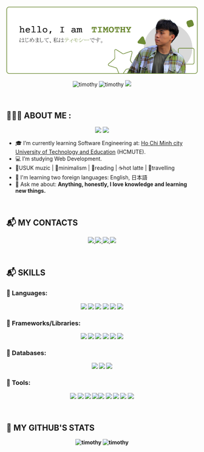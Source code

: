 ![timothyBanner](./banner.png)

<p align="center"> 
  <img src="https://komarev.com/ghpvc/?username=timothytnm26&color=6E8B36" alt="timothy" /> 
  <img src="https://badges.pufler.dev/repos/timothytnm26" alt="timothy" /> 
  <img src="https://visitor-badge.laobi.icu/badge?page_id=timomint.timothytnm26")/>
</p> <br>
<h2>👨🏽‍💻 ABOUT ME :</h2>
<div align="center">
  <img src="https://img.icons8.com/color/48/000000/vietnam-circular.png"/>
  <img src="https://img.icons8.com/fluent/48/000000/church.png"/>
</div>

- 🎓 I’m currently learning Software Engineering at: [Ho Chi Minh city University of Technology and Education](https://hcmute.edu.vn) (HCMUTE).
- 💻 I’m studying Web Development. 
- 🎼USUK muzic | 🍏minimalism | 📖reading | ☕hot latte | 👟travelling
- 📖 I'm learning two foreign languages: English, 日本語
- 💬 Ask me about: <b>Anything, honestly, I love knowledge and learning new things.
<br>  
<h2>📬 MY CONTACTS</h2>
<p align="center">
  <a href="https://www.linkedin.com/in/timothytran26/" target="_blank">
    <img src="https://img.icons8.com/fluent/48/000000/linkedin.png"/>
  </a>
  <a href="https://github.com/timothytnm26" alt="Github">
    <img src="https://img.icons8.com/fluent/48/000000/github.png"/>
  </a>  
  <a href="mailto:timothytnm@gmail.com" alt="Email">
    <img src="https://img.icons8.com/fluency/48/undefined/gmail-new.png"/>
  </a>
  <a href="https://www.facebook.com/timothytran26/" alt="Facebook">
    <img src="https://img.icons8.com/color/48/undefined/facebook.png"/ target="_blank" />
  </a> 
</p>
<br>
<h2>📬 SKILLS</h2>
<h3>🎯 Languages:</h3>
<p align="center">
  <img src="https://img.icons8.com/color/48/undefined/java-coffee-cup-logo--v1.png"/>
  <img src="https://img.icons8.com/color/48/undefined/c-sharp-logo.png"/>
  <img src="https://img.icons8.com/color/48/undefined/python--v1.png"/>
  <img src="https://img.icons8.com/color/48/undefined/javascript--v1.png"/>
  <img src="https://img.icons8.com/color/48/undefined/html-5--v1.png"/>
  <img src="https://img.icons8.com/color/48/undefined/sass.png"/>
</p>  
<h3>🎯 Frameworks/Libraries:</h3>
  <p align="center">
    <img src="https://img.icons8.com/color/48/undefined/react-native.png"/>
    <img src="https://img.icons8.com/external-tal-revivo-color-tal-revivo/48/undefined/external-nodejs-is-an-open-source-cross-platform-javascript-run-time-environment-logo-color-tal-revivo.png"/>
    <img src="https://img.icons8.com/color/48/undefined/bootstrap.png"/>
    <img src="https://img.icons8.com/color/48/undefined/flutter.png"/>
    <img src="https://img.icons8.com/color/48/undefined/spring-logo.png"/>
    <img src="https://img.icons8.com/external-tal-revivo-color-tal-revivo/48/undefined/external-net-or-dot-net-a-software-framework-developed-by-microsoft-logo-color-tal-revivo.png"/>
  </p>  
<h3>🎯 Databases:</h3>
  <p align="center">
    <img src="https://img.icons8.com/color/48/undefined/mongodb.png"/>
    <img src="https://img.icons8.com/color/48/undefined/microsoft-sql-server.png"/>
    <img src="https://img.icons8.com/color/48/undefined/mysql-logo.png"/>
</p>  
<h3>🎯 Tools:</h3>
  <p align="center">
    <img src="https://img.icons8.com/color/48/undefined/visual-studio-code-2019.png"/>
    <img src="https://img.icons8.com/color/48/undefined/visual-studio--v2.png"/>
    <img src="https://img.icons8.com/officel/48/undefined/java-eclipse.png"/>
    <img src="https://img.icons8.com/color/48/000000/git.png"/><img src="https://img.icons8.com/material-outlined/48/undefined/github.png"/>
    <img src="https://img.icons8.com/fluency/48/undefined/anaconda--v2.png"/>
    <img src="https://img.icons8.com/color/48/undefined/figma--v1.png"/>
    <img src="https://img.icons8.com/color/48/undefined/adobe-illustrator--v1.png"/>
    <img src="https://img.icons8.com/color/48/undefined/adobe-photoshop--v1.png"/>
  </p>
<br>
<h2>📌 MY GITHUB'S STATS</h2>
  <div align="center">
    <img height="200em" src="https://github-readme-stats.vercel.app/api?username=timothytnm26&show_icons=true&line_height=26&count_private=true&title_color=6E8B36&text_color=000000&icon_color=6E8B36&bg_color=ffffff&hide_border=false&border_color=6E8B36" alt="timothy"/>    
    <img height="200em" src="https://github-readme-stats.vercel.app/api/top-langs?username=timothytnm26&show_icons=true&title_color=6E8B36&text_color=000000&icon_color=0c0c0c&layout=compact&hide_border=false&bg_color=ffffff&border_color=6E8B36" alt="timothy" />
  </div>
